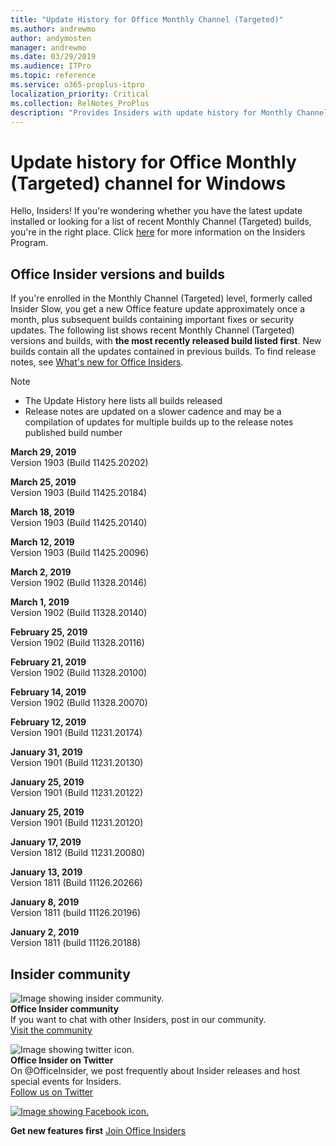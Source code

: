 ```yaml
---
title: "Update History for Office Monthly Channel (Targeted)"
ms.author: andrewmo
author: andymosten
manager: andrewmo
ms.date: 03/29/2019
ms.audience: ITPro
ms.topic: reference
ms.service: o365-proplus-itpro
localization_priority: Critical
ms.collection: RelNotes_ProPlus
description: "Provides Insiders with update history for Monthly Channel Targeted releases for Windows Desktop"
---
```


# Update history for Office Monthly (Targeted) channel for Windows

Hello, Insiders! If you're wondering whether you have the latest update installed or looking for a list of recent Monthly Channel (Targeted) builds, you're in the right place. 
Click [here](https://insider.office.com/) for more information on the Insiders Program.

## Office Insider versions and builds

If you're enrolled in the Monthly Channel (Targeted) level, formerly called Insider Slow, you get a new Office feature update approximately once a month, plus subsequent builds containing important fixes or security updates. The following list shows recent Monthly Channel (Targeted) versions and builds, with **the most recently released build listed first**. New builds contain all the updates contained in previous builds. 
To find release notes, see [What's new for Office Insiders](https://support.office.com/en-us/article/what-s-new-for-office-insiders-c152d1e2-96ff-4ce9-8c14-e74e13847a24).

> [!NOTE]
> - The Update History here lists all builds released
> - Release notes are updated on a slower cadence and may be a compilation of updates for multiple builds up to the release notes published build number

[//]: # (DO NOT REMOVE)

**March 29, 2019**<br/> 
Version 1903 (Build 11425.20202)<br/>

**March 25, 2019**<br/> 
Version 1903 (Build 11425.20184)<br/>

**March 18, 2019**<br/> 
Version 1903 (Build 11425.20140)<br/>

**March 12, 2019**<br/> 
Version 1903 (Build 11425.20096)<br/>

**March 2, 2019**<br/> 
Version 1902 (Build 11328.20146)<br/>

**March 1, 2019**<br/> 
Version 1902 (Build 11328.20140)<br/>

**February 25, 2019**<br/> 
Version 1902 (Build 11328.20116)<br/>

**February 21, 2019**<br/> 
Version 1902 (Build 11328.20100)<br/>

**February 14, 2019**<br/> 
Version 1902 (Build 11328.20070)<br/>

**February 12, 2019**<br/> 
Version 1901 (Build 11231.20174)<br/>

**January 31, 2019**<br/> 
Version 1901 (Build 11231.20130)<br/> 

**January 25, 2019**<br/> 
Version 1901 (Build 11231.20122)<br/> 

**January 25, 2019**<br/> 
Version 1901 (Build 11231.20120)<br/> 

**January 17, 2019**<br/> 
Version 1812 (Build 11231.20080)<br/> 

**January 13, 2019**<br/> 
Version 1811 (Build 11126.20266)<br/>

**January 8, 2019**<br/> 
Version 1811 (build 11126.20196)<br/> 

**January 2, 2019**<br/> 
Version 1811 (build 11126.20188)<br/> 


## Insider community

![Image showing insider community. ](images/insidercommunity.png)<br/>
**Office Insider community**<br/> 
If you want to chat with other Insiders, post in our community.<br/> 
[Visit the community](https://go.microsoft.com/fwlink/?linkid=843493)<br/> 

![Image showing twitter icon. ](images/twitter.png)<br/>
**Office Insider on Twitter**<br/> 
On @OfficeInsider, we post frequently about Insider releases and host special events for Insiders.<br/> 
[Follow us on Twitter](https://go.microsoft.com/fwlink/?linkid=717717)<br/> 

[![Image showing Facebook icon. ](images/facebook.png)](https://www.facebook.com/sharer.php?u=https://support.office.com/en-us/article/Update-history-for-Office-Insider-for-Windows-desktop-64bbb317-972a-4933-8b82-cc866f0b067c)       


**Get new features first**
[Join Office Insiders](https://insider.office.com/)